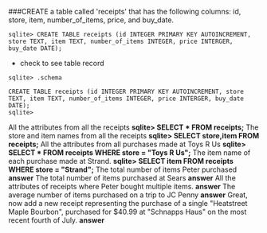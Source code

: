 ###CREATE a table called 'receipts' that has the following columns: id, store, item, number_of_items, price, and buy_date.

```sqlite> CREATE TABLE receipts (id INTEGER PRIMARY KEY AUTOINCREMENT, store TEXT, item TEXT, number_of_items INTEGER, price INTERGER, buy_date DATE); ```

* check to see table record 

```
sqlite> .schema 

CREATE TABLE receipts (id INTEGER PRIMARY KEY AUTOINCREMENT, store TEXT, item TEXT, number_of_items INTEGER, price INTERGER, buy_date DATE);
sqlite> 
```

All the attributes from all the receipts
**sqlite> SELECT * FROM receipts;**
The store and item names from all the receipts
**sqlite> SELECT store,item FROM receipts;**
All the attributes from all purchases made at Toys R Us
**sqlite> SELECT * FROM receipts WHERE store = "Toys R Us";**
The item name of each purchase made at Strand.
**sqlite> SELECT item FROM receipts WHERE store = "Strand";**
The total number of items Peter purchased
**answer**
The total number of items purchased at Sears
**answer**
All the attributes of receipts where Peter bought multiple items.
**answer**
The average number of items purchased on a trip to JC Penny
**answer**
Great, now add a new receipt representing the purchase of a single "Heatstreet Maple Bourbon", purchased for $40.99 at "Schnapps Haus" on the most recent fourth of July.
**answer**
